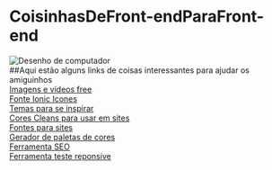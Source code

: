# CoisinhasDeFront-endParaFront-end
![Desenho de computador](https://static.vecteezy.com/system/resources/previews/000/125/436/non_2x/flat-design-vector-office-room-design.jpg)<br>
##Aqui estão alguns links de coisas interessantes para ajudar os amiguinhos <br>
<a href="https://pixabay.com/pt/">Imagens e vídeos free</a><br>
<a href="http://ionicons.com/">Fonte Ionic Icones</a><br>
<a href="https://themeforest.net/">Temas para se inspirar</a><br>
<a href="https://material.io/guidelines/style/color.html">Cores Cleans para usar em sites</a><br>
<a href="https://fonts.google.com/">Fontes para sites</a><br>
<a href="https://coolors.co/">Gerador de paletas de cores</a><br>
<a href="http://www.seomaster.com.br/ferramenta-analise-seo-gratis.html">Ferramenta SEO</a><br>
<a href="http://www.seomaster.com.br/ferramenta-analise-seo-gratis.html">Ferramenta teste reponsive</a>



